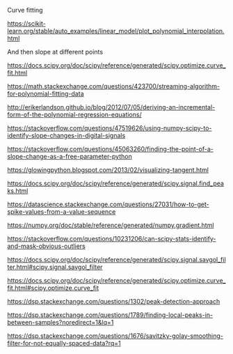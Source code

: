 
Curve fitting

https://scikit-learn.org/stable/auto_examples/linear_model/plot_polynomial_interpolation.html

And then slope at different points

https://docs.scipy.org/doc/scipy/reference/generated/scipy.optimize.curve_fit.html

https://math.stackexchange.com/questions/423700/streaming-algorithm-for-polynomial-fitting-data

http://erikerlandson.github.io/blog/2012/07/05/deriving-an-incremental-form-of-the-polynomial-regression-equations/

https://stackoverflow.com/questions/47519626/using-numpy-scipy-to-identify-slope-changes-in-digital-signals

https://stackoverflow.com/questions/45063260/finding-the-point-of-a-slope-change-as-a-free-parameter-python

https://glowingpython.blogspot.com/2013/02/visualizing-tangent.html

https://docs.scipy.org/doc/scipy/reference/generated/scipy.signal.find_peaks.html

https://datascience.stackexchange.com/questions/27031/how-to-get-spike-values-from-a-value-sequence

https://numpy.org/doc/stable/reference/generated/numpy.gradient.html

https://stackoverflow.com/questions/10231206/can-scipy-stats-identify-and-mask-obvious-outliers

https://docs.scipy.org/doc/scipy/reference/generated/scipy.signal.savgol_filter.html#scipy.signal.savgol_filter

https://docs.scipy.org/doc/scipy/reference/generated/scipy.optimize.curve_fit.html#scipy.optimize.curve_fit

https://dsp.stackexchange.com/questions/1302/peak-detection-approach

https://dsp.stackexchange.com/questions/1789/finding-local-peaks-in-between-samples?noredirect=1&lq=1

https://dsp.stackexchange.com/questions/1676/savitzky-golay-smoothing-filter-for-not-equally-spaced-data?rq=1

